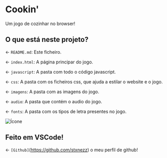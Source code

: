 # Cookin'

Um jogo de cozinhar no browser!

## O que está neste projeto?

← `README.md`: Este ficheiro.

← `index.html`: A página principar do jogo.

← `javascript`: A pasta com todo o código javascript.

← `css`: A pasta com os ficheiros css, que ajuda a estilar o website e o jogo.

← `imagens`: A pasta com as imagens do jogo.

← `audio`: A pasta que contém o audio do jogo.

← `fonts`: A pasta com os tipos de letra presentes no jogo.

![Ícone](https://cdn.discordapp.com/avatars/412967842665725952/38732e80f00af6f57a7cd2e4eb652ab4.png?size=2048)

## Feito em VSCode!

← `[Github]`(https://github.com/stxnezz) o meu perfil de github!